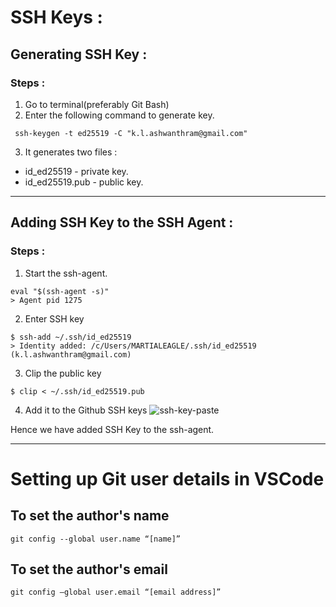 # SSH Keys :

## Generating SSH Key :

### Steps :
1. Go to terminal(preferably Git Bash)
2. Enter the following command to generate key.
```
 ssh-keygen -t ed25519 -C "k.l.ashwanthram@gmail.com"
```
3. It generates two files :
  + id_ed25519 - private key.
  + id_ed25519.pub - public key.

___
## Adding SSH Key to the SSH Agent : 

### Steps :
1. Start the ssh-agent.
```
eval "$(ssh-agent -s)"
> Agent pid 1275
```

2. Enter SSH key
```
$ ssh-add ~/.ssh/id_ed25519
> Identity added: /c/Users/MARTIALEAGLE/.ssh/id_ed25519 (k.l.ashwanthram@gmail.com)
```

3. Clip the public key
```
$ clip < ~/.ssh/id_ed25519.pub
```

4. Add it to the Github SSH keys
![ssh-key-paste](https://user-images.githubusercontent.com/71945723/143277664-ab9bfc79-9af6-4819-a516-4ac4a5d781f4.png)

Hence we have added SSH Key to the ssh-agent.
___

# Setting up Git user details in VSCode

## To set the author's name
```
git config --global user.name “[name]”
```

## To set the author's email
```
git config –global user.email “[email address]”
```
